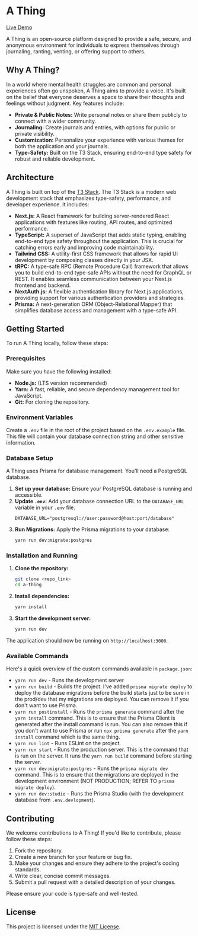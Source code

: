 # A Thing

[Live Demo](https://athing.codemeapixel.dev/)

A Thing is an open-source platform designed to provide a safe, secure, and anonymous environment for individuals to express themselves through journaling, ranting, venting, or offering support to others.

## Why A Thing?

In a world where mental health struggles are common and personal experiences often go unspoken, A Thing aims to provide a voice. It's built on the belief that everyone deserves a space to share their thoughts and feelings without judgment. Key features include:

- **Private & Public Notes:** Write personal notes or share them publicly to connect with a wider community.
- **Journaling:** Create journals and entries, with options for public or private visibility.
- **Customization:** Personalize your experience with various themes for both the application and your journals.
- **Type-Safety:** Built on the T3 Stack, ensuring end-to-end type safety for robust and reliable development.

## Architecture

A Thing is built on top of the [T3 Stack](https://create.t3.gg/). The T3 Stack is a modern web development stack that emphasizes type-safety, performance, and developer experience. It includes:

- **Next.js:** A React framework for building server-rendered React applications with features like routing, API routes, and optimized performance.
- **TypeScript:** A superset of JavaScript that adds static typing, enabling end-to-end type safety throughout the application. This is crucial for catching errors early and improving code maintainability.
- **Tailwind CSS:** A utility-first CSS framework that allows for rapid UI development by composing classes directly in your JSX.
- **tRPC:** A type-safe RPC (Remote Procedure Call) framework that allows you to build end-to-end type-safe APIs without the need for GraphQL or REST. It enables seamless communication between your Next.js frontend and backend.
- **NextAuth.js:** A flexible authentication library for Next.js applications, providing support for various authentication providers and strategies.
- **Prisma:** A next-generation ORM (Object-Relational Mapper) that simplifies database access and management with a type-safe API.

## Getting Started

To run A Thing locally, follow these steps:

### Prerequisites

Make sure you have the following installed:

- **Node.js:** (LTS version recommended)
- **Yarn:** A fast, reliable, and secure dependency management tool for JavaScript.
- **Git:** For cloning the repository.

### Environment Variables

Create a `.env` file in the root of the project based on the `.env.example` file. This file will contain your database connection string and other sensitive information.

### Database Setup

A Thing uses Prisma for database management. You'll need a PostgreSQL database.

1.  **Set up your database:** Ensure your PostgreSQL database is running and accessible.
2.  **Update `.env`:** Add your database connection URL to the `DATABASE_URL` variable in your `.env` file.
    ```
    DATABASE_URL="postgresql://user:password@host:port/database"
    ```
3.  **Run Migrations:** Apply the Prisma migrations to your database:
    ```bash
    yarn run dev:migrate:postgres
    ```

### Installation and Running

1.  **Clone the repository:**
    ```bash
    git clone <repo_link>
    cd a-thing
    ```
2.  **Install dependencies:**
    ```bash
    yarn install
    ```
3.  **Start the development server:**
    ```bash
    yarn run dev
    ```

The application should now be running on `http://localhost:3000`.

### Available Commands

Here's a quick overview of the custom commands available in `package.json`:

- `yarn run dev` - Runs the development server
- `yarn run build` - Builds the project. I've added `prisma migrate deploy` to deploy the database migrations before the build starts just to be sure in the prod/dev that my migrations are deployed. You can remove it if you don't want to use Prisma.
- `yarn run postinstall` - Runs the `prisma generate` command after the `yarn install` command. This is to ensure that the Prisma Client is generated after the install command is run. You can also remove this if you don't want to use Prisma or run `npx prisma generate` after the `yarn install` command which is the same thing.
- `yarn run lint` - Runs ESLint on the project.
- `yarn run start` - Runs the production server. This is the command that is run on the server. It runs the `yarn run build` command before starting the server.
- `yarn run dev:migrate:postgres` - Runs the `prisma migrate dev` command. This is to ensure that the migrations are deployed in the development environment (NOT PRODUCTION; REFER TO `prisma migrate deploy`).
- `yarn run dev:studio` - Runs the Prisma Studio (with the development database from `.env.devlopment`).

## Contributing

We welcome contributions to A Thing! If you'd like to contribute, please follow these steps:

1.  Fork the repository.
2.  Create a new branch for your feature or bug fix.
3.  Make your changes and ensure they adhere to the project's coding standards.
4.  Write clear, concise commit messages.
5.  Submit a pull request with a detailed description of your changes.

Please ensure your code is type-safe and well-tested.

## License

This project is licensed under the [MIT License](LICENSE.md).
